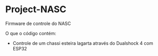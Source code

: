 # Project-NASC

Firmware de controle do NASC

O que o código contém: 
- Controle de um chassi esteira lagarta através do Dualshock 4 com ESP32
